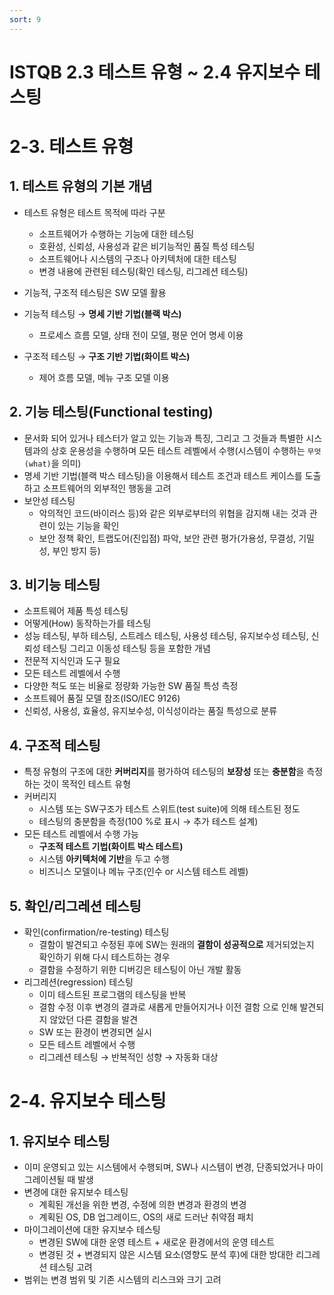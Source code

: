 ```yaml
---
sort: 9
---
```


# ISTQB 2.3 테스트 유형 ~ 2.4 유지보수 테스팅

# 2-3. 테스트 유형
## 1. 테스트 유형의 기본 개념
   - 테스트 유형은 테스트 목적에 따라 구분 
     - 소프트웨어가 수행하는 기능에 대한 테스팅 
     - 호환성, 신뢰성, 사용성과 같은 비기능적인 품질 특성 테스팅
     - 소프트웨어나 시스템의 구조나 아키텍처에 대한 테스팅
     - 변경 내용에 관련된 테스팅(확인 테스팅, 리그레션 테스팅)

   - 기능적, 구조적 테스팅은 SW 모델 활용
   - 기능적 테스팅 → **명세 기반 기법(블랙 박스)**
     - 프로세스 흐름 모델, 상태 전이 모델, 평문 언어 명세 이용
   - 구조적 테스팅 → **구조 기반 기법(화이트 박스)**
     - 제어 흐름 모델, 메뉴 구조 모델 이용

## 2. 기능 테스팅(Functional testing) 
   - 문서화 되어 있거나 테스터가 알고 있는 기능과 특징, 그리고 그 것들과 특별한 시스템과의 상호 운용성을 수행하며 모든 테스트 레벨에서 수행(시스템이 수행하는 `무엇(what)`을 의미)
   - 명세 기반 기법(블랙 박스 테스팅)을 이용해서 테스트 조건과 테스트 케이스를 도출하고 소프트웨어의 외부적인 행동을 고려 
   - 보안성 테스팅
     - 악의적인 코드(바이러스 등)와 같은 외부로부터의 위협을 감지해 내는 것과 관련이 있는 기능을 확인
     - 보안 정책 확인, 트랩도어(진입점) 파악, 보안 관련 평가(가용성, 무결성, 기밀성, 부인 방지 등)


## 3. 비기능 테스팅 
   - 소프트웨어 제품 특성 테스팅
   - 어떻게(How) 동작하는가를 테스팅
   - 성능 테스팅, 부하 테스팅, 스트레스 테스팅, 사용성 테스팅, 유지보수성 테스팅, 신뢰성 테스팅 그리고 이동성 테스팅 등을 포함한 개념
   - 전문적 지식인과 도구 필요
   - 모든 테스트 레벨에서 수행
   - 다양한 척도 또는 비율로 정량화 가능한 SW 품질 특성 측정
   - 소프트웨어 품질 모델 참조(ISO/IEC 9126)
   - 신뢰성, 사용성, 효율성, 유지보수성, 이식성이라는 품질 특성으로 분류

## 4. 구조적 테스팅 
   - 특정 유형의 구조에 대한 **커버리지**를 평가하여 테스팅의 **보장성** 또는 **충분함**을 측정하는 것이 목적인 테스트 유형
   - 커버리지
     - 시스템 또는 SW구조가 테스트 스위트(test suite)에 의해 테스트된 정도
     - 테스팅의 충분함을 측정(100 %로 표시 → 추가 테스트 설계)
   - 모든 테스트 레벨에서 수행 가능
     - **구조적 테스트 기법(화이트 박스 테스트)**
     - 시스템 **아키텍처에 기반**을 두고 수행
     - 비즈니스 모델이나 메뉴 구조(인수 or 시스템 테스트 레벨)

  
## 5. 확인/리그레션 테스팅 
   - 확인(confirmation/re-testing) 테스팅
     - 결함이 발견되고 수정된 후에 SW는 원래의 **결함이 성공적으로** 제거되었는지 확인하기 위해 다시 테스트하는 경우
     - 결함을 수정하기 위한 디버깅은 테스팅이 아닌 개발 활동 
   - 리그레션(regression) 테스팅
     - 이미 테스트된 프로그램의 테스팅을 반복
     - 결함 수정 이후 변경의 결과로 새롭게 만들어지거나 이전 결함 으로 인해 발견되지 않았던 다른 결함을 발견
     - SW 또는 환경이 변경되면 실시
     - 모든 테스트 레벨에서 수행
     - 리그레션 테스팅 → 반복적인 성향 → 자동화 대상
  
# 2-4. 유지보수 테스팅 
## 1. 유지보수 테스팅
  - 이미 운영되고 있는 시스템에서 수행되며, SW나 시스템이 변경, 단종되었거나 마이그레이션될 때 발생
  - 변경에 대한 유지보수 테스팅
    - 계획된 개선을 위한 변경, 수정에 의한 변경과 환경의 변경
    - 계획된 OS, DB 업그레이드, OS의 새로 드러난 취약점 패치
  - 마이그레이션에 대한 유지보수 테스팅
    - 변경된 SW에 대한 운영 테스트 + 새로운 환경에서의 운영 테스트
    - 변경된 것 + 변경되지 않은 시스템 요소(영향도 분석 후)에 대한 방대한 리그레션 테스팅 고려
  - 범위는 변경 범위 및 기존 시스템의 리스크와 크기 고려



